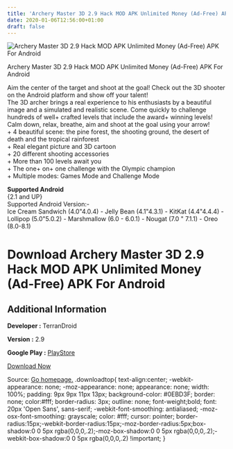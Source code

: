 ```yaml
---
title: 'Archery Master 3D 2.9 Hack MOD APK Unlimited Money (Ad-Free) APK For Android'
date: 2020-01-06T12:56:00+01:00
draft: false
---
```


![Archery Master 3D 2.9 Hack MOD APK Unlimited Money (Ad-Free) APK For Android](https://i0.wp.com/apkhome.net/wp-content/uploads/2018/06/Archery-Master-3D-2.9.png "Archery Master 3D 2.9 Hack MOD APK Unlimited Money (Ad-Free) APK For Android")

  

Archery Master 3D 2.9 Hack MOD APK Unlimited Money (Ad-Free) APK For Android

Aim the center of the target and shoot at the goal! Check out the 3D shooter on the Android platform and show off your talent!  
The 3D archer brings a real experience to his enthusiasts by a beautiful image and a simulated and realistic scene. Come quickly to challenge hundreds of well+ crafted levels that include the award+ winning levels! Calm down, relax, breathe, aim and shoot at the goal using your arrow!  
\+ 4 beautiful scene: the pine forest, the shooting ground, the desert of death and the tropical rainforest  
\+ Real elegant picture and 3D cartoon  
\+ 20 different shooting accessories  
\+ More than 100 levels await you  
\+ The one+ on+ one challenge with the Olympic champion  
\+ Multiple modes: Games Mode and Challenge Mode

**Supported Android**  
{2.1 and UP}  
Supported Android Version:-  
Ice Cream Sandwich (4.0"4.0.4) - Jelly Bean (4.1"4.3.1) - KitKat (4.4"4.4.4) - Lollipop (5.0"5.0.2) - Marshmallow (6.0 - 6.0.1) - Nougat (7.0 " 7.1.1) - Oreo (8.0-8.1)

Download Archery Master 3D 2.9 Hack MOD APK Unlimited Money (Ad-Free) APK For Android
=====================================================================================

Additional Information
----------------------

**Developer :** TerranDroid

**Version :** 2.9

**Google Play :** [PlayStore](https://play.google.com/store/apps/details?id=com.junerking.archery)

  

[Download Now](https://store4app.co/post/archery-master-3d-2-9-hack-mod-apk-unlimited-money-ad-free-apk-for-android_1573672094)

  
Source: [Go homepage.](https://store4app.co/post/archery-master-3d-2-9-hack-mod-apk-unlimited-money-ad-free-apk-for-android_1573672094) .downloadtop{ text-align:center; -webkit-appearance: none; -moz-appearance: none; appearance: none; width: 100%; padding: 9px 9px 11px 13px; background-color: #0EBD3F; border: none; color:#fff; border-radius: 3px; outline: none; font-weight;bold; font: 20px 'Open Sans', sans-serif; -webkit-font-smoothing: antialiased; -moz-osx-font-smoothing: grayscale; color: #fff; cursor: pointer; border-radius:15px;-webkit-border-radius:15px;-moz-border-radius:5px;box-shadow:0 0 5px rgba(0,0,0,.2);-moz-box-shadow:0 0 5px rgba(0,0,0,.2);-webkit-box-shadow:0 0 5px rgba(0,0,0,.2) !important; }